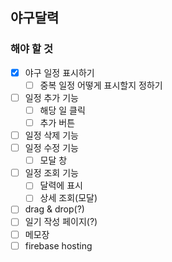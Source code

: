 ## 야구달력

### 해야 할 것
- [x] 야구 일정 표시하기
    - [ ] 중복 일정 어떻게 표시할지 정하기
- [ ] 일정 추가 기능
    - [ ] 해당 일 클릭
    - [ ] 추가 버튼
- [ ] 일정 삭제 기능
- [ ] 일정 수정 기능
    - [ ] 모달 창
- [ ] 일정 조회 기능
    - [ ] 달력에 표시
    - [ ] 상세 조회(모달)
- [ ] drag & drop(?)
- [ ] 일기 작성 페이지(?)
- [ ] 메모장
- [ ] firebase hosting